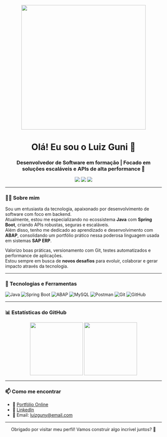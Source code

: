 <p align="center">
  <img src="https://media.giphy.com/media/qgQUggAC3Pfv687qPC/giphy.gif" width="400">
</p>

<h1 align="center">Olá! Eu sou o Luiz Guni 👋</h1>
<h3 align="center">Desenvolvedor de Software em formação | Focado em soluções escaláveis e APIs de alta performance 🚀</h3>

<p align="center">
  <a href="https://www.linkedin.com/in/luizguni/"><img src="https://img.shields.io/badge/LinkedIn-blue?style=flat&logo=linkedin&labelColor=blue"></a>
  <a href="mailto:luizguny@email.com"><img src="https://img.shields.io/badge/Email-D14836?style=flat&logo=gmail&logoColor=white"></a>
  <a href="https://luizguni.github.io/Projeto-Portfolio"><img src="https://img.shields.io/badge/Portfólio-000?style=flat&logo=github&logoColor=white"></a>
</p>

---

### 👨‍💻 Sobre mim

Sou um entusiasta da tecnologia, apaixonado por desenvolvimento de software com foco em backend.  
Atualmente, estou me especializando no ecossistema **Java** com **Spring Boot**, criando APIs robustas, seguras e escaláveis.  
Além disso, tenho me dedicado ao aprendizado e desenvolvimento com **ABAP**, consolidando um portfólio prático nessa poderosa linguagem usada em sistemas **SAP ERP**.  

Valorizo boas práticas, versionamento com Git, testes automatizados e performance de aplicações.  
Estou sempre em busca de **novos desafios** para evoluir, colaborar e gerar impacto através da tecnologia.

---

### 🚀 Tecnologias e Ferramentas

![Java](https://img.shields.io/badge/Java-ED8B00?style=for-the-badge&logo=java&logoColor=white)
![Spring Boot](https://img.shields.io/badge/Spring_Boot-6DB33F?style=for-the-badge&logo=spring-boot&logoColor=white)
![ABAP](https://img.shields.io/badge/ABAP-009FDA?style=for-the-badge&logo=sap&logoColor=white)
![MySQL](https://img.shields.io/badge/MySQL-005C84?style=for-the-badge&logo=mysql&logoColor=white)
![Postman](https://img.shields.io/badge/Postman-FF6C37?style=for-the-badge&logo=postman&logoColor=white)
![Git](https://img.shields.io/badge/Git-F05032?style=for-the-badge&logo=git&logoColor=white)
![GitHub](https://img.shields.io/badge/GitHub-181717?style=for-the-badge&logo=github&logoColor=white)

---

### 📊 Estatísticas do GitHub

<div align="center">
  <img height="170em" src="https://github-readme-stats.vercel.app/api?username=Luizguni&show_icons=true&theme=tokyonight&include_all_commits=true&count_private=true"/>
  <img height="170em" src="https://github-readme-stats.vercel.app/api/top-langs/?username=Luizguni&layout=compact&langs_count=8&theme=tokyonight"/>
</div>


---

### 📫 Como me encontrar

- 💼 [Portfólio Online](https://luizguni.github.io/)  
- 🔗 [LinkedIn](https://www.linkedin.com/in/luizguni/)  
- 📧 Email: luizguny@email.com  

---

<p align="center">
  Obrigado por visitar meu perfil! Vamos construir algo incrível juntos? 🚀
</p>
